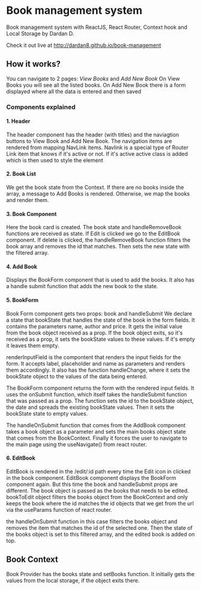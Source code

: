 # Book management system

Book management system with ReactJS, React Router, Context hook and Local Storage
by Dardan D.

Check it out live at http://dardan8.github.io/book-management

## How it works?

You can navigate to 2 pages: _View Books_ and _Add New Book_
On View Books you will see all the listed books.
On Add New Book there is a form displayed where all the data is entered and then saved

### Components explained

#### 1. Header

The header component has the header (with titles) and the naviagtion buttons to View Book and Add New Book.
The navigation items are rendered from mapping NavLink items.
Navlink is a special type of Router Link item that knows if it's active or not.
If it's active active class is added which is then used to style the element

#### 2. Book List

We get the book state from the Context. If there are no books inside the array, a message to Add Books is rendered.
Otherwise, we map the books and render them.

#### 3. Book Component

Here the book card is created.
The book state and handleRemoveBook functions are received as state.
If Edit is clicked we go to the EditBook component. If delete is clicked, the handleRemoveBook function filters the book array and removes the id that matches. Then sets the new state with the filtered array.

#### 4. Add Book

Displays the BookForm component that is used to add the books.
It also has a handle submit function that adds the new book to the state.

#### 5. BookForm

Book Form component gets two props: book and handleSubmit
We declare a state that bookState that handles the state of the book in the form fields.
It contains the parameters name, author and price. It gets the initial value from the book object received as a prop.
If the book object exits, so it's received as a prop, it sets the bookState values to these values. If it's empty it leaves them empty.

renderInputField is the compontent that renders the input fields for the form. It accepts label, placeholder and name as parameters and
renders them accordingly. It also has the function handleChange, where it sets the bookState object to the values of the data being entered.

The BookForm component returns the form with the rendered input fields.
It uses the onSubmit function, which itself takes the handleSubmit function that was passed as a prop.
The function sets the id to the bookState object, the date and spreads the existing bookState values.
Then it sets the bookState state to empty values.

The handleOnSubmit function that comes from the AddBook component takes a book object as a parameter and sets the main books object state that comes from the BookContext. Finally it forces the user to navigate to the main page using the useNavigate() from react router.

#### 6. EditBook

EditBook is rendered in the /edit/:id path every time the Edit icon in clicked in the book component.
EditBook component displays the BookForm component again. But this time the book and handleSubmit props are different.
The book object is passed as the books that needs to be edited. bookToEdit object filters the books object from the BookContext and only keeps the book where the id matches the id objects that we get from the url via the useParams function of react router.

the handleOnSubmit function in this case filters the books object and removes the item that matches the id of the selected one.
Then the state of the books object is set to this filtered array, and the edited book is added on top.

## Book Context

Book Provider has the books state and setBooks function. It initially gets the values from the local storage, if the object exits there.
